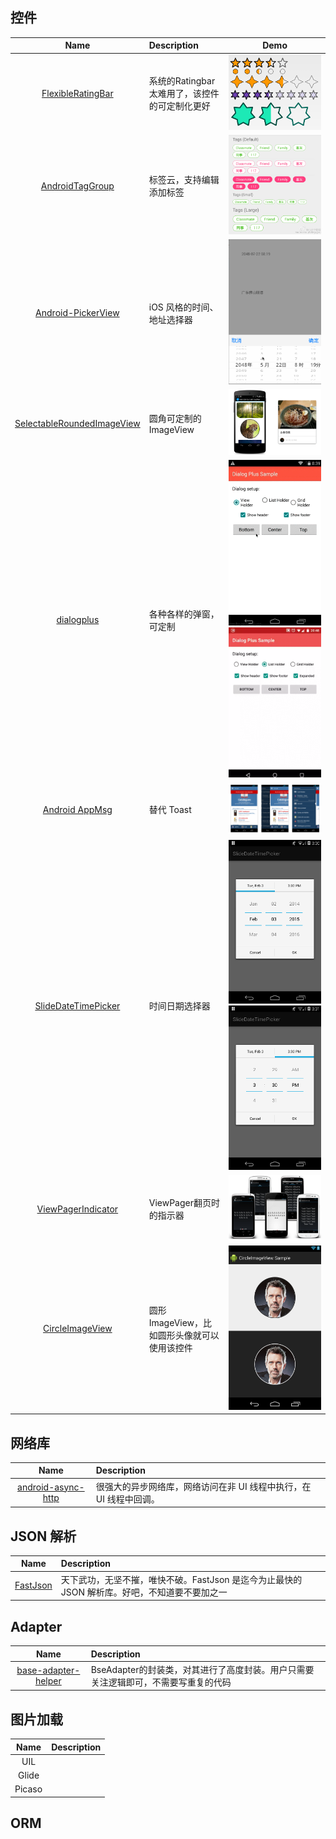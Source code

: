 ## 控件

|Name|Description|Demo|
|:---:|:---|:---:|
|[FlexibleRatingBar](https://github.com/Amagi82/FlexibleRatingBar)|系统的Ratingbar太难用了，该控件的可定制化更好|![](./images/FlexibleRatingBar.png)|
|[AndroidTagGroup](https://github.com/2dxgujun/AndroidTagGroup)|标签云，支持编辑添加标签|![](./images/AndroidTagGroup.jpg)|
|[Android-PickerView](https://github.com/saiwu-bigkoo/Android-PickerView)|iOS 风格的时间、地址选择器|![](./images/Android-PickerView.gif)|
|[SelectableRoundedImageView](https://github.com/pungrue26/SelectableRoundedImageView)|圆角可定制的 ImageView|![](./images/SelectableRoundedImageView.png)|
|[dialogplus](https://github.com/orhanobut/dialogplus)|各种各样的弹窗，可定制|![](./images/dialogplusanim.gif) ![](./images/dialogplusanim_2.gif)|
|[Android AppMsg](https://github.com/johnkil/Android-AppMsg)|替代 Toast|![](./images/AppMsg.png)|
|[SlideDateTimePicker]()|时间日期选择器|![](./images/SlideDateTimePicker_1.png)![](./images/SlideDateTimePicker_2.png)|
|[ViewPagerIndicator](https://github.com/JakeWharton/ViewPagerIndicator)|ViewPager翻页时的指示器|![](./images/ViewPagerIndicator.png)|
|[CircleImageView](https://github.com/hdodenhof/CircleImageView)|圆形 ImageView，比如圆形头像就可以使用该控件|![](./images/CircleImageView.png)|

## 网络库

|Name|Description|
|:---:|:---|
|[android-async-http](https://github.com/loopj/android-async-http)|很强大的异步网络库，网络访问在非 UI 线程中执行，在 UI 线程中回调。|

## JSON 解析

|Name|Description|
|:---:|:---|
|[FastJson](https://github.com/alibaba/fastjson)|天下武功，无坚不摧，唯快不破。FastJson 是迄今为止最快的 JSON 解析库。好吧，不知道要不要加之一|

## Adapter

|Name|Description|
|:---:|:---|
|[base-adapter-helper]()|BseAdapter的封装类，对其进行了高度封装。用户只需要关注逻辑即可，不需要写重复的代码|

## 图片加载

|Name|Description|
|:---:|:---|
|UIL||
|Glide||
|Picaso||

## ORM
